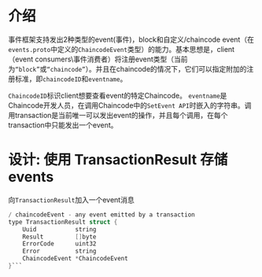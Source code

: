 # 介绍
事件框架支持发出2种类型的event(事件)，block和自定义/chaincode event（在`events.proto`中定义的`ChaincodeEvent`类型）的能力。基本思想是，client（event consumers\事件消费者）将注册event类型（当前为`“block”`或`“chaincode”`）。并且在chaincode的情况下，它们可以指定附加的注册标准，即`chaincodeID`和`eventname`。 

`ChaincodeID`标识client想要查看event的特定Chaincode。
`eventname`是Chaincode开发人员，在调用Chaincode中的`SetEvent API`时嵌入的字符串。调用transaction是当前唯一可以发出event的操作，并且每个调用，在每个transaction中只能发出一个event。

# 设计: 使用 TransactionResult 存储 events
向`TransactionResult`加入一个event消息
``` c
/ chaincodeEvent - any event emitted by a transaction
type TransactionResult struct {
	Uuid           string          
	Result         []byte
	ErrorCode      uint32
	Error          string
	ChaincodeEvent *ChaincodeEvent
}```


